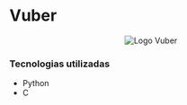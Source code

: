 # Vuber

<p align="center">
<img src="https://github.com/Salmaii/Vuber/blob/main/src/Vuber%20Logo.png = 250x250" alt="Logo Vuber" />
</p>
  
  
### Tecnologias utilizadas

- Python <br>
- C <br> <br>
  </b></h4>
